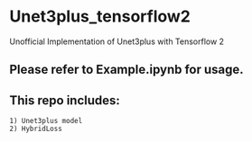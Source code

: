 # Unet3plus_tensorflow2
Unofficial Implementation of Unet3plus with Tensorflow 2

## Please refer to Example.ipynb for usage.

## This repo includes:
    1) Unet3plus model
    2) HybridLoss
